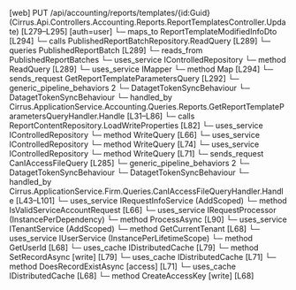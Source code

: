 [web] PUT /api/accounting/reports/templates/{id:Guid}  (Cirrus.Api.Controllers.Accounting.Reports.ReportTemplatesController.Update)  [L279–L295] [auth=user]
  └─ maps_to ReportTemplateModifiedInfoDto [L294]
  └─ calls PublishedReportBatchRepository.ReadQuery [L289]
  └─ queries PublishedReportBatch [L289]
    └─ reads_from PublishedReportBatches
  └─ uses_service IControlledRepository<PublishedReportBatch>
    └─ method ReadQuery [L289]
  └─ uses_service IMapper
    └─ method Map [L294]
  └─ sends_request GetReportTemplateParametersQuery [L292]
    └─ generic_pipeline_behaviors 2
      └─ DatagetTokenSyncBehaviour
      └─ DatagetTokenSyncBehaviour
    └─ handled_by Cirrus.ApplicationService.Accounting.Queries.Reports.GetReportTemplateParametersQueryHandler.Handle [L31–L86]
      └─ calls ReportContentRepository.LoadWriteProperties [L82]
      └─ uses_service IControlledRepository<Dataset>
        └─ method WriteQuery [L66]
      └─ uses_service IControlledRepository<Entity>
        └─ method WriteQuery [L74]
      └─ uses_service IControlledRepository<ReportPageType>
        └─ method WriteQuery [L71]
  └─ sends_request CanIAccessFileQuery [L285]
    └─ generic_pipeline_behaviors 2
      └─ DatagetTokenSyncBehaviour
      └─ DatagetTokenSyncBehaviour
    └─ handled_by Cirrus.ApplicationService.Firm.Queries.CanIAccessFileQueryHandler.Handle [L43–L101]
      └─ uses_service IRequestInfoService (AddScoped)
        └─ method IsValidServiceAccountRequest [L66]
      └─ uses_service IRequestProcessor (InstancePerDependency)
        └─ method ProcessAsync [L90]
      └─ uses_service ITenantService (AddScoped)
        └─ method GetCurrentTenant [L68]
      └─ uses_service IUserService (InstancePerLifetimeScope)
        └─ method GetUserId [L68]
      └─ uses_cache IDistributedCache [L79]
        └─ method SetRecordAsync [write] [L79]
      └─ uses_cache IDistributedCache [L71]
        └─ method DoesRecordExistAsync [access] [L71]
      └─ uses_cache IDistributedCache [L68]
        └─ method CreateAccessKey [write] [L68]

